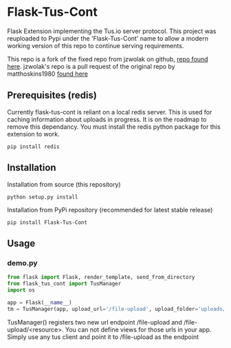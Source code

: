 # Flask-Tus-Cont
Flask Extension implementing the Tus.io server protocol. This project was reuploaded to Pypi under the 'Flask-Tus-Cont' name to allow a modern working version of this repo to continue serving requirements.

This repo is a fork of the fixed repo from jzwolak on github, [repo found here](https://github.com/jzwolak/Flask-Tus).
jzwolak's repo is a pull request of the original repo by matthoskins1980 [found here](https://github.com/matthoskins1980/Flask-Tus)

## Prerequisites (redis)

Currently flask-tus-cont is reliant on a local redis server.  This is used for caching information about
uploads in progress.  It is on the roadmap to remove this dependancy.  You must install the redis python package
for this extension to work.

```
pip install redis
```

## Installation

Installation from source (this repository)

```
python setup.py install
```

Installation from PyPi repository (recommended for latest stable release)

```
pip install Flask-Tus-Cont
```

## Usage

### demo.py

```python
from flask import Flask, render_template, send_from_directory
from flask_tus_cont import TusManager
import os

app = Flask(__name__)
tm = TusManager(app, upload_url='/file-upload', upload_folder='uploads/')
```

TusManager() registers two new url endpoint /file-upload and /file-upload/\<resource\>.  You can not define views for those
urls in your app.  Simply use any tus client and point it to  /file-upload as the endpoint
